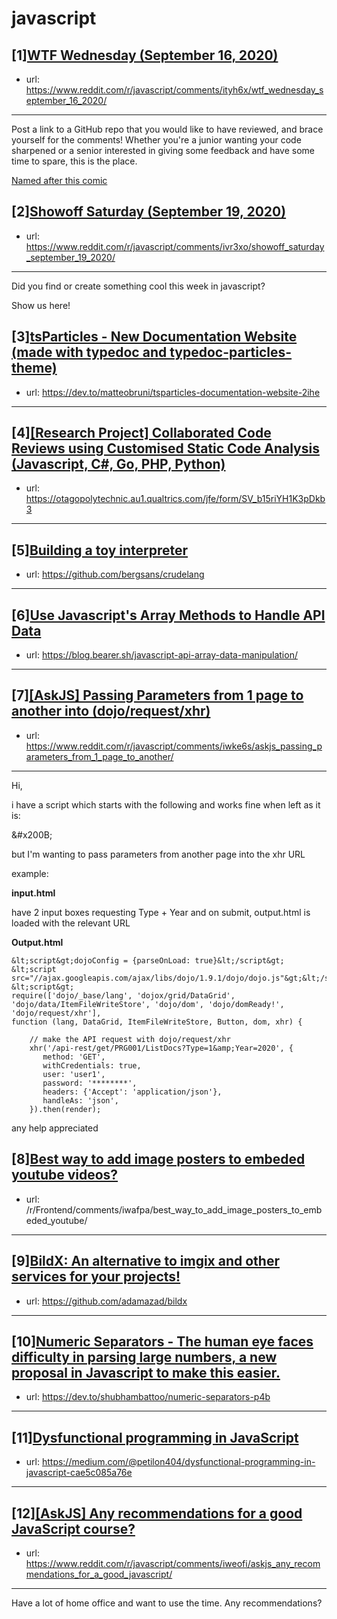 # javascript
## [1][WTF Wednesday (September 16, 2020)](https://www.reddit.com/r/javascript/comments/ityh6x/wtf_wednesday_september_16_2020/)
- url: https://www.reddit.com/r/javascript/comments/ityh6x/wtf_wednesday_september_16_2020/
---
Post a link to a GitHub repo that you would like to have reviewed, and brace yourself for the comments!
Whether you're a junior wanting your code sharpened or a senior interested in giving some feedback and have some time to spare, 
this is the place.

[Named after this comic](https://davidwalsh.name/demo/code-review.png)
## [2][Showoff Saturday (September 19, 2020)](https://www.reddit.com/r/javascript/comments/ivr3xo/showoff_saturday_september_19_2020/)
- url: https://www.reddit.com/r/javascript/comments/ivr3xo/showoff_saturday_september_19_2020/
---
Did you find or create something cool this week in javascript? 

Show us here!
## [3][tsParticles - New Documentation Website (made with typedoc and typedoc-particles-theme)](https://www.reddit.com/r/javascript/comments/iwppfz/tsparticles_new_documentation_website_made_with/)
- url: https://dev.to/matteobruni/tsparticles-documentation-website-2ihe
---

## [4][[Research Project] Collaborated Code Reviews using Customised Static Code Analysis (Javascript, C#, Go, PHP, Python)](https://www.reddit.com/r/javascript/comments/iwp09h/research_project_collaborated_code_reviews_using/)
- url: https://otagopolytechnic.au1.qualtrics.com/jfe/form/SV_b15riYH1K3pDkb3
---

## [5][Building a toy interpreter](https://www.reddit.com/r/javascript/comments/iwi4lb/building_a_toy_interpreter/)
- url: https://github.com/bergsans/crudelang
---

## [6][Use Javascript's Array Methods to Handle API Data](https://www.reddit.com/r/javascript/comments/iw9qmh/use_javascripts_array_methods_to_handle_api_data/)
- url: https://blog.bearer.sh/javascript-api-array-data-manipulation/
---

## [7][[AskJS] Passing Parameters from 1 page to another into (dojo/request/xhr)](https://www.reddit.com/r/javascript/comments/iwke6s/askjs_passing_parameters_from_1_page_to_another/)
- url: https://www.reddit.com/r/javascript/comments/iwke6s/askjs_passing_parameters_from_1_page_to_another/
---
Hi,

i have a script which starts with the following and works fine when left as it is:

&amp;#x200B;

but I'm wanting to pass parameters from another page into the xhr URL

example:

**input.html**

have 2 input boxes requesting Type + Year and on submit, output.html is loaded with the relevant URL

**Output.html**

    &lt;script&gt;dojoConfig = {parseOnLoad: true}&lt;/script&gt;
    &lt;script src="//ajax.googleapis.com/ajax/libs/dojo/1.9.1/dojo/dojo.js"&gt;&lt;/script&gt;
    &lt;script&gt;
    require(['dojo/_base/lang', 'dojox/grid/DataGrid', 'dojo/data/ItemFileWriteStore', 'dojo/dom', 'dojo/domReady!', 'dojo/request/xhr'],
    function (lang, DataGrid, ItemFileWriteStore, Button, dom, xhr) {
     
        // make the API request with dojo/request/xhr
        xhr('/api-rest/get/PRG001/ListDocs?Type=1&amp;Year=2020', {
           method: 'GET',
           withCredentials: true,
           user: 'user1',
           password: '********',
           headers: {'Accept': 'application/json'},
           handleAs: 'json',
        }).then(render);

any help appreciated
## [8][Best way to add image posters to embeded youtube videos?](https://www.reddit.com/r/javascript/comments/iwjlz2/best_way_to_add_image_posters_to_embeded_youtube/)
- url: /r/Frontend/comments/iwafpa/best_way_to_add_image_posters_to_embeded_youtube/
---

## [9][BildX: An alternative to imgix and other services for your projects!](https://www.reddit.com/r/javascript/comments/iw6vaa/bildx_an_alternative_to_imgix_and_other_services/)
- url: https://github.com/adamazad/bildx
---

## [10][Numeric Separators - The human eye faces difficulty in parsing large numbers, a new proposal in Javascript to make this easier.](https://www.reddit.com/r/javascript/comments/ivtbq3/numeric_separators_the_human_eye_faces_difficulty/)
- url: https://dev.to/shubhambattoo/numeric-separators-p4b
---

## [11][Dysfunctional programming in JavaScript](https://www.reddit.com/r/javascript/comments/iw4w4z/dysfunctional_programming_in_javascript/)
- url: https://medium.com/@petilon404/dysfunctional-programming-in-javascript-cae5c085a76e
---

## [12][[AskJS] Any recommendations for a good JavaScript course?](https://www.reddit.com/r/javascript/comments/iweofi/askjs_any_recommendations_for_a_good_javascript/)
- url: https://www.reddit.com/r/javascript/comments/iweofi/askjs_any_recommendations_for_a_good_javascript/
---
Have a lot of home office and want to use the time. Any recommendations?
